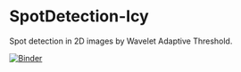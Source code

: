 # SpotDetection-Icy
Spot detection in 2D images by Wavelet Adaptive Threshold.

[![Binder](https://mybinder.org/badge_logo.svg)](https://mybinder.org/v2/gh/Neubias-WG5/Jupyter_SpotDetection-Icy.git/master?filepath=2D_Spot_Detection_with_Icy.ipynb)

